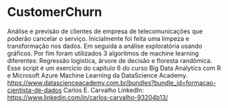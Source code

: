 # CustomerChurn
Análise e previsão de clientes de empresa de telecomunicações que poderão cancelar o serviço.
Inicialmente foi feita uma limpeza e transformação nos dados.  Em seguida a análise exploratória usando gráficos.  Por fim foram utilizados 3 algoritmos de machine learning diferentes: Regressão logística, árvore de decisão e floresta randômica.
Esse script é um exercício do capítulo 6 do curso Big Data Analytics com R e Microsoft Azure Machine Learning da DataScience Academy.
https://www.datascienceacademy.com.br/bundles?bundle_id=formacao-cientista-de-dados
Carlos E. Carvalho
LinkedIn: https://www.linkedin.com/in/carlos-carvalho-93204b13/
